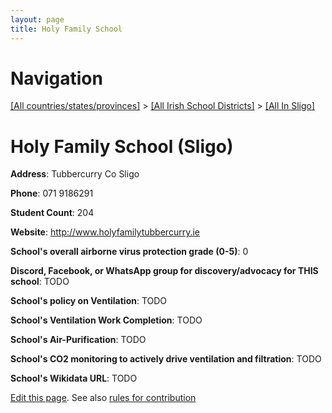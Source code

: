 ```yaml
---
layout: page
title: Holy Family School
---
```

# Navigation

[[All countries/states/provinces]](../../..) > [[All Irish School Districts]](../..) > [[All In Sligo]](..)

# Holy Family School (Sligo)

**Address**: Tubbercurry Co Sligo

**Phone**: 071 9186291

**Student Count**: 204

**Website**: <http://www.holyfamilytubbercurry.ie>

**School's overall airborne virus protection grade (0-5)**: 0

**Discord, Facebook, or WhatsApp group for discovery/advocacy for THIS school**: TODO

**School's policy on Ventilation**: TODO

**School's Ventilation Work Completion**: TODO

**School's Air-Purification**: TODO

**School's CO2 monitoring to actively drive ventilation and filtration**: TODO

**School's Wikidata URL**: TODO


[Edit this page](https://github.com/ventilate-schools/Ireland/edit/main/./Sligo/Holy_Family_School.md). See also [rules for contribution](../../../contribution-rules/)